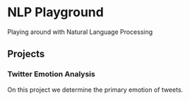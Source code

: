 # NLP Playground

Playing around with Natural Language Processing

## Projects

### Twitter Emotion Analysis

On this project we determine the primary emotion of tweets.
